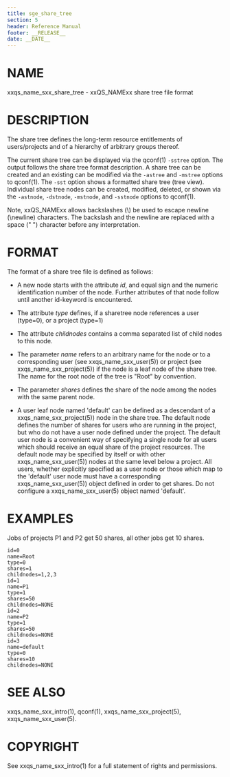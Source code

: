 ```yaml
---
title: sge_share_tree
section: 5
header: Reference Manual
footer: __RELEASE__
date: __DATE__
---
```


# NAME

xxqs_name_sxx_share_tree - xxQS_NAMExx share tree file format

# DESCRIPTION

The share tree defines the long-term resource entitlements of users/projects and of a hierarchy of arbitrary 
groups thereof.

The current share tree can be displayed via the qconf(1) `-sstree` option. The output follows the share tree 
format description. A share tree can be created and an existing can be modified via the `-astree` and `-mstree` 
options to qconf(1). The `-sst` option shows a formatted share tree (tree view). Individual share tree nodes can be
created, modified, deleted, or shown via the `-astnode`, `-dstnode`, `-mstnode`, and `-sstnode` options to qconf(1).

Note, xxQS_NAMExx allows backslashes (\\) be used to escape newline (\\newline) characters. The backslash and the 
newline are replaced with a space (" ") character before any interpretation.

# FORMAT

The format of a share tree file is defined as follows:

-   A new node starts with the attribute *id*, and equal sign and the numeric identification number of the node. 
    Further attributes of that node follow until another id-keyword is encountered.

-   The attribute *type* defines, if a sharetree node references a user (type=0), or a project (type=1)

-   The attribute *childnodes* contains a comma separated list of child nodes to this node.

-   The parameter *name* refers to an arbitrary name for the node or to a corresponding user 
    (see xxqs_name_sxx_user(5)) or project (see xxqs_name_sxx_project(5)) if the node is a leaf node of the share 
    tree. The name for the root node of the tree is "Root" by convention.

-   The parameter *shares* defines the share of the node among the nodes with the same parent node.

-   A user leaf node named 'default' can be defined as a descendant of a xxqs_name_sxx_project(5)) node in the share tree. The 
    default node defines the number of shares for users who are running in the project, but who do not have a user 
    node defined under the project. The default user node is a convenient way of specifying a single node for all users
    which should receive an equal share of the project resources. The default node may be specified by itself or 
    with other xxqs_name_sxx_user(5)) nodes at the same level below a project. All users, whether explicitly specified as a 
    user node or those which map to the 'default' user node must have a corresponding xxqs_name_sxx_user(5)) object defined in 
    order to get shares. Do not configure a xxqs_name_sxx_user(5) object named 'default'.

# EXAMPLES

Jobs of projects P1 and P2 get 50 shares, all other jobs get 10 shares.

    id=0
    name=Root
    type=0
    shares=1
    childnodes=1,2,3
    id=1
    name=P1
    type=1
    shares=50
    childnodes=NONE
    id=2
    name=P2
    type=1
    shares=50
    childnodes=NONE
    id=3
    name=default
    type=0
    shares=10
    childnodes=NONE

# SEE ALSO

xxqs_name_sxx_intro(1), qconf(1), xxqs_name_sxx_project(5), xxqs_name_sxx_user(5).

# COPYRIGHT

See xxqs_name_sxx_intro(1) for a full statement of rights and permissions.
